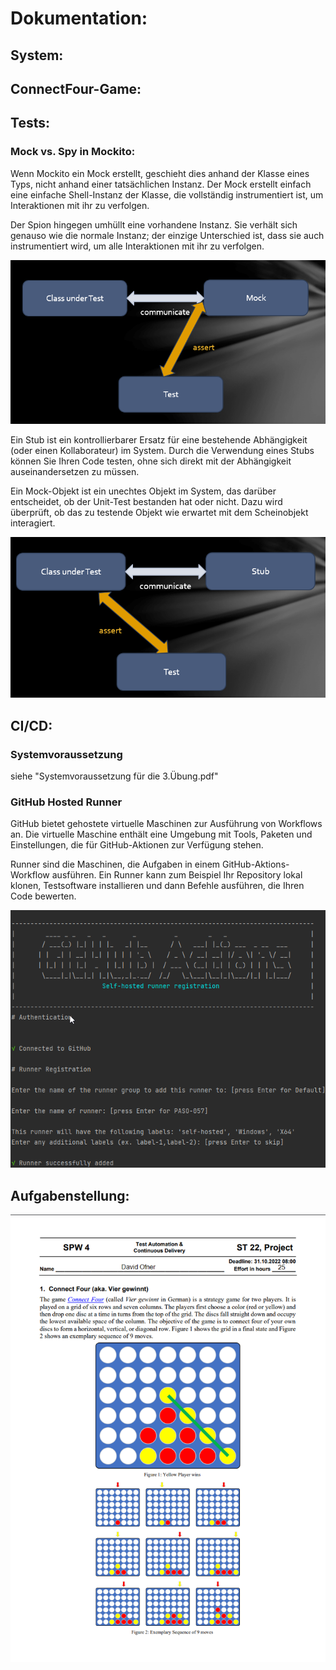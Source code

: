 # Dokumentation:

## System:


## ConnectFour-Game:


## Tests:


### Mock vs. Spy in Mockito:

Wenn Mockito ein Mock erstellt, geschieht dies anhand der Klasse eines Typs, nicht anhand einer tatsächlichen Instanz.
Der Mock erstellt einfach eine einfache Shell-Instanz der Klasse, die vollständig instrumentiert ist, um Interaktionen mit ihr zu verfolgen.

Der Spion hingegen umhüllt eine vorhandene Instanz. Sie verhält sich genauso wie die normale Instanz; der einzige Unterschied ist, dass sie auch instrumentiert wird, um alle Interaktionen mit ihr zu verfolgen.

![img_1.png](img_1.png)

Ein Stub ist ein kontrollierbarer Ersatz für eine bestehende Abhängigkeit (oder einen Kollaborateur) im System. Durch die Verwendung eines Stubs können Sie Ihren Code testen, ohne sich direkt mit der Abhängigkeit auseinandersetzen zu müssen.

Ein Mock-Objekt ist ein unechtes Objekt im System, das darüber entscheidet, ob der Unit-Test bestanden hat oder nicht. Dazu wird überprüft, ob das zu testende Objekt wie erwartet mit dem Scheinobjekt interagiert.

![img.png](img.png)

## CI/CD:

### Systemvoraussetzung

siehe "Systemvoraussetzung für die 3.Übung.pdf"

### GitHub Hosted Runner

GitHub bietet gehostete virtuelle Maschinen zur Ausführung von Workflows an. Die virtuelle Maschine enthält eine Umgebung mit Tools, Paketen und Einstellungen, die für GitHub-Aktionen zur Verfügung stehen.

Runner sind die Maschinen, die Aufgaben in einem GitHub-Aktions-Workflow ausführen. Ein Runner kann zum Beispiel Ihr Repository lokal klonen, Testsoftware installieren und dann Befehle ausführen, die Ihren Code bewerten.

![img_3.png](img_3.png)

## Aufgabenstellung:


![img_2.png](img_2.png)